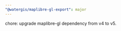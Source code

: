 ```yaml
---
"@watergis/maplibre-gl-export": major
---
```


chore: upgrade maplibre-gl dependency from v4 to v5.

